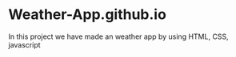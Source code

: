 # Weather-App.github.io
In this project we have made an weather app by using HTML, CSS, javascript 
